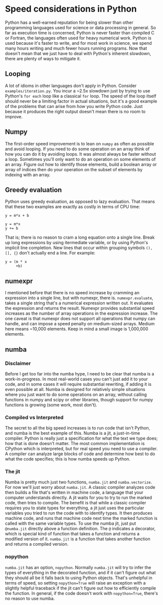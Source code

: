 # Speed considerations in Python

Python has a well-earned reputation for being slower than other programming languages used for science or data processing in general. So far as execution time is concerned, Python is never faster than compiled C or Fortran, the languages often used for heavy numerical work. Python is used because it's faster to write, and for most work in science, we spend many hours writing and much fewer hours running programs. Now that doesn't mean that we just have to deal with Python's inherent slowdown, there are plenty of ways to mitigate it.

## Looping
A lot of idioms in other languages don't apply in Python. Consider `examples/iteration.py`. You incur a ~2.5x slowdown just by trying to use Python's `for each` loop like a classical `for` loop. The speed of the loop itself should never be a limiting factor in actual situations, but it's a good example of the problems that can arise from _how_ you write Python code. Just because it produces the right output doesn't mean there is no room to improve.

## Numpy
The first-order speed improvement is to lean on `numpy` as often as possible and avoid looping. If you need to do some operation on an array think of how you can do it by avoiding loops. It was almost always be faster without a loop. Sometimes you'll only want to do an operation on some elements of an array. Figure out how to identify those elements, build a boolean array or array of indices then do your operation on the subset of elements by indexing with an array.

## Greedy evaluation
Python uses greedy evaluation, as opposed to lazy evaluation. That means that these two examples are exactly as costly in terms of CPU time:
```
y = m*x + b

y = m*x
y += b
```
That is; there is no reason to cram a long equation onto a single line. Break up long expressions by using itermediate variable, or by using Python's implicit line completion. New lines that occur within grouping symbols `(), [], {}` don't actually end a line. For example:
```
y = (m * x
     +b)
```

## numexpr
I mentioned before that there is no speed increase by cramming an expression into a single line, but with numexpr, there is. `numexpr.evaluate`, takes a single string that's a numerical expression written out. It evaluates the expression and returns the result. Numexpr provides substantial speed increases as the number of array operations in the expression increase. The one caveat is that numexpr does not support all operations that numpy can handle, and can impose a speed penalty on medium-sized arrays. Medium here means ~10,000 elements. Keep in mind a small image is 1,000,000 elements.

## numba
### Disclaimer
Before I get too far into the numba hype, I need to be clear that numba is a work-in-progress. In most real-world cases you can't just add it to your code, and in some cases it will require substantial rewriting, if adding it is even possible at all. Numba is designed for relatively simple situations where you just want to do some operations on an array, without calling functions in numpy and scipy or other libraries, though support for numpy functions is growing (some work, most don't).

### Compiled vs Interpreted
The secret to all the big speed increases is to run code that isn't Python, and numba is the best example of this. Numba is a jit, a just-in-time compiler. Python is really just a specification for what the text we type does; how that is done doesn't matter. The most common implementation is CPython which is interpreted, but for real speed you need to use a compiler. A compiler can analyze large blocks of code and determine how best to do what the code specifies; this is how numba speeds up Python.

### The jit
Numba is pretty much just two functions, `numba.jit` and `numba.vectorize`. For now we'll just worry about `numba.jit`. A classic compiler analyzes code then builds a file that's written in machine code, a language that your computer understands directly. A jit waits for you to try to run the marked code, then tries to compile. The benefit is that while a classic compiler requires you to state types for everything, a jit just uses the particular variables you tried to run the code with to identify types. It then produces machine code, and runs that machine code next time the marked function is called with the same variable types. To use the numba jit, just put `@numba.jit` directly above a function definition. The `@` indicates a decorator, which is special kind of function that takes a function and returns a modified version of it. `numba.jit` is a function that takes another function and returns a compiled version.

### nopython
`numba.jit` has an option, `nopython`. Normally `numba.jit` will try to infer the types of everything in the decorated function, and if it can't figure out what they should all be it falls back to using Python objects. That's unhelpful in terms of speed, so setting `nopython=True` will raise an exception with a slightly helpful traceback if the jit can't figure out how to efficiently compile the function. In general, if the code doesn't work with `nopython=True`, there's no reason to use numba.